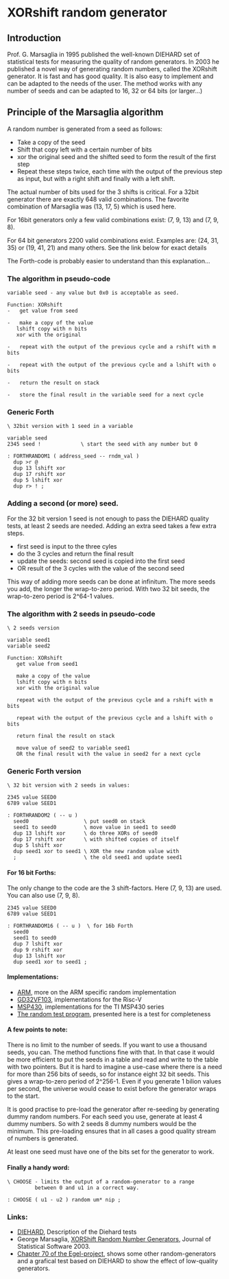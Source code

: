 # XORshift random generator

## Introduction

Prof. G. Marsaglia in 1995 published the well-known DIEHARD set of
statistical tests for measuring the quality of random generators.
In 2003 he published a novel way of generating random numbers,
called the XORshift generator. It is fast and has good quality.
It is also easy to implement and can be adapted to the needs of the user.
The method works with any number of seeds and can be adapted
to 16, 32 or 64 bits (or larger...)

## Principle of the Marsaglia algorithm

A random number is generated from a seed as follows:
- Take a copy of the seed
- Shift that copy left with a certain number of bits
- xor the original seed and the shifted seed to form the result
of the first step
- Repeat these steps twice, each time with the output of
the previous step as input, but with a right shift and finally
with a left shift.

The actual number of bits used for the 3 shifts is critical.
For a 32bit generator there are exactly 648 valid combinations. The
favorite combination of Marsaglia was (13, 17, 5) which is
used here.

For 16bit generators only a few valid combinations
exist: (7, 9, 13) and (7, 9, 8).

For 64 bit generators 2200 valid combinations exist. Examples are: (24, 31, 35)
or (19, 41, 21) and many others. See the link below for exact details


The Forth-code is probably easier to understand than this
explanation...


### The algorithm in pseudo-code
```
variable seed - any value but 0x0 is acceptable as seed.

Function: XORshift
-   get value from seed

-   make a copy of the value
   lshift copy with n bits
   xor with the original

-   repeat with the output of the previous cycle and a rshift with m bits

-   repeat with the output of the previous cycle and a lshift with o bits

-   return the result on stack

-   store the final result in the variable seed for a next cycle
```

### Generic Forth

```forth
\ 32bit version with 1 seed in a variable

variable seed
2345 seed !             \ start the seed with any number but 0

: FORTHRANDOM1 ( address_seed -- rndm_val )
  dup >r @
  dup 13 lshift xor
  dup 17 rshift xor
  dup 5 lshift xor
  dup r> ! ;
```

### Adding a second (or more) seed.
For the 32 bit version 1 seed is not enough to pass the DIEHARD quality tests, at least 2 seeds are needed. Adding an extra seed takes a few extra steps.

-   first seed is input to the three cyles
-   do the 3 cycles and return the final result
-   update the seeds: second seed is copied into the first seed
-   OR result of the 3 cycles with the value of the second seed

This way of adding more seeds can be done at infinitum. The more seeds you add, the longer the wrap-to-zero period. With two 32 bit seeds, the wrap-to-zero period is 2^64-1 values.


### The algorithm with 2 seeds in pseudo-code
```
\ 2 seeds version

variable seed1
variable seed2

Function: XORshift
   get value from seed1

   make a copy of the value
   lshift copy with n bits
   xor with the original value

   repeat with the output of the previous cycle and a rshift with m bits

   repeat with the output of the previous cycle and a lshift with o bits

   return final the result on stack

   move value of seed2 to variable seed1
   OR the final result with the value in seed2 for a next cycle
```

### Generic Forth version
```forth
\ 32 bit version with 2 seeds in values:

2345 value SEED0
6789 value SEED1

: FORTHRANDOM2 ( -- u )
  seed0                  \ put seed0 on stack
  seed1 to seed0         \ move value in seed1 to seed0
  dup 13 lshift xor      \ do three XORs of seed0
  dup 17 rshift xor      \ with shifted copies of itself
  dup 5 lshift xor
  dup seed1 xor to seed1 \ XOR the new random value with
  ;                      \ the old seed1 and update seed1
```

#### For 16 bit Forths:
The only change to the code are the 3 shift-factors. Here (7, 9, 13) are
used. You can also use (7, 9, 8).

```forth
2345 value SEED0
6789 value SEED1

: FORTHRANDOM16 ( -- u )  \ for 16b Forth
  seed0
  seed1 to seed0
  dup 7 lshift xor
  dup 9 rshift xor
  dup 13 lshift xor
  dup seed1 xor to seed1 ;
```

#### Implementations:

- [ARM](ARM), more on the ARM specific random implementation  
- [GD32VF103](GD32VF), implementations for the Risc-V  
- [MSP430](MSP430), implementations for the TI MSP430 series  
- [The random test program](Random%20Generator%20Completeness%20Test), presented here is a test for completeness  
#### A few points to note:

There is no limit to the number of seeds. If you want to use a thousand
seeds, you can. The method functions fine with that. In that case it
would be more efficient to put the seeds in a table and read and write to
the table with two pointers. But it is hard to imagine a use-case where
there is a need for more than 256 bits of seeds, so for instance eight
32 bit seeds. This gives a wrap-to-zero period of 2^256-1. Even if
you generate  1 bilion values per second, the universe would cease to
exist before the generator wraps to the start.

It is good practise to pre-load the generator after re-seeding by
generating  dummy random numbers. For each seed you use, generate at
least 4 dummy numbers. So with 2 seeds 8 dummy numbers would be the
minimum. This pre-loading ensures that in all cases a good quality stream
of numbers is generated.

At least one seed must have one of the bits set for the generator to work.

#### Finally a handy word:

```forth
\ CHOOSE - limits the output of a random-generator to a range
         between 0 and u1 in a correct way.

: CHOOSE ( u1 - u2 ) random um* nip ;
```

### Links:

- [DIEHARD](https://en.wikipedia.org/wiki/Diehard_tests), Description of the Diehard tests
- George Marsaglia, [XORShift Random Number Generators](https://www.jstatsoft.org/index.php/jss/article/view/v008i14/xorshift.pdf), Journal of Statistical Software 2003.
- [Chapter 70 of the Egel-project](https://home.hccnet.nl/willem.ouwerkerk/egel-for-msp430/egel%20for%20launchpad.html#e070), shows some other random-generators and a grafical test based on DIEHARD to show the effect of low-quality generators.


